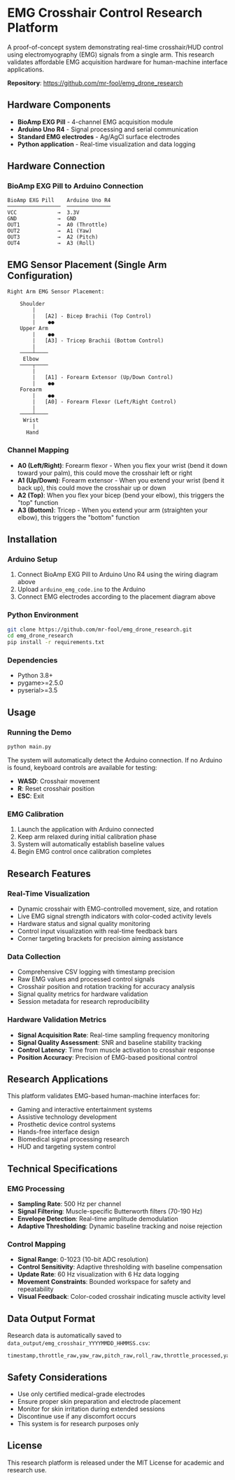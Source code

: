 # EMG Crosshair Control Research Platform

A proof-of-concept system demonstrating real-time crosshair/HUD control using electromyography (EMG) signals from a single arm. This research validates affordable EMG acquisition hardware for human-machine interface applications.

**Repository**: https://github.com/mr-fool/emg_drone_research

## Hardware Components

- **BioAmp EXG Pill** - 4-channel EMG acquisition module
- **Arduino Uno R4** - Signal processing and serial communication
- **Standard EMG electrodes** - Ag/AgCl surface electrodes
- **Python application** - Real-time visualization and data logging

## Hardware Connection

### BioAmp EXG Pill to Arduino Connection
```
BioAmp EXG Pill    Arduino Uno R4
─────────────────  ──────────────
VCC             →  3.3V
GND             →  GND
OUT1            →  A0 (Throttle)
OUT2            →  A1 (Yaw)
OUT3            →  A2 (Pitch) 
OUT4            →  A3 (Roll)
```

## EMG Sensor Placement (Single Arm Configuration)

```
Right Arm EMG Sensor Placement:
                                    
    Shoulder                        
        |                           
        |   [A2] - Bicep Brachii (Top Control)
        |    ●●                     
    Upper Arm                       
        |    ●●                     
        |   [A3] - Tricep Brachii (Bottom Control)
        |                           
    ────┴────                       
     Elbow                          
    ────┬────                       
        |                           
        |   [A1] - Forearm Extensor (Up/Down Control)
        |    ●●                     
    Forearm                         
        |    ●●                     
        |   [A0] - Forearm Flexor (Left/Right Control)
        |                           
    ────┴────                       
     Wrist                          
        |                           
      Hand                 
```

### Channel Mapping

- **A0 (Left/Right)**: Forearm flexor - When you flex your wrist (bend it down toward your palm), this could move the crosshair left or right
- **A1 (Up/Down)**: Forearm extensor - When you extend your wrist (bend it back up), this could move the crosshair up or down
- **A2 (Top)**: When you flex your bicep (bend your elbow), this triggers the "top" function
- **A3 (Bottom)**: Tricep - When you extend your arm (straighten your elbow), this triggers the "bottom" function

## Installation

### Arduino Setup
1. Connect BioAmp EXG Pill to Arduino Uno R4 using the wiring diagram above
2. Upload `arduino_emg_code.ino` to the Arduino
3. Connect EMG electrodes according to the placement diagram above

### Python Environment
```bash
git clone https://github.com/mr-fool/emg_drone_research.git
cd emg_drone_research
pip install -r requirements.txt
```

### Dependencies
- Python 3.8+
- pygame>=2.5.0
- pyserial>=3.5

## Usage

### Running the Demo
```bash
python main.py
```

The system will automatically detect the Arduino connection. If no Arduino is found, keyboard controls are available for testing:
- **WASD**: Crosshair movement
- **R**: Reset crosshair position
- **ESC**: Exit

### EMG Calibration
1. Launch the application with Arduino connected
2. Keep arm relaxed during initial calibration phase
3. System will automatically establish baseline values
4. Begin EMG control once calibration completes

## Research Features

### Real-Time Visualization
- Dynamic crosshair with EMG-controlled movement, size, and rotation
- Live EMG signal strength indicators with color-coded activity levels
- Hardware status and signal quality monitoring
- Control input visualization with real-time feedback bars
- Corner targeting brackets for precision aiming assistance

### Data Collection
- Comprehensive CSV logging with timestamp precision
- Raw EMG values and processed control signals
- Crosshair position and rotation tracking for accuracy analysis
- Signal quality metrics for hardware validation
- Session metadata for research reproducibility

### Hardware Validation Metrics
- **Signal Acquisition Rate**: Real-time sampling frequency monitoring
- **Signal Quality Assessment**: SNR and baseline stability tracking
- **Control Latency**: Time from muscle activation to crosshair response
- **Position Accuracy**: Precision of EMG-based positional control

## Research Applications

This platform validates EMG-based human-machine interfaces for:
- Gaming and interactive entertainment systems
- Assistive technology development
- Prosthetic device control systems
- Hands-free interface design
- Biomedical signal processing research
- HUD and targeting system control

## Technical Specifications

### EMG Processing
- **Sampling Rate**: 500 Hz per channel
- **Signal Filtering**: Muscle-specific Butterworth filters (70-190 Hz)
- **Envelope Detection**: Real-time amplitude demodulation
- **Adaptive Thresholding**: Dynamic baseline tracking and noise rejection

### Control Mapping
- **Signal Range**: 0-1023 (10-bit ADC resolution)
- **Control Sensitivity**: Adaptive thresholding with baseline compensation
- **Update Rate**: 60 Hz visualization with 6 Hz data logging
- **Movement Constraints**: Bounded workspace for safety and repeatability
- **Visual Feedback**: Color-coded crosshair indicating muscle activity level

## Data Output Format

Research data is automatically saved to `data_output/emg_crosshair_YYYYMMDD_HHMMSS.csv`:

```csv
timestamp,throttle_raw,yaw_raw,pitch_raw,roll_raw,throttle_processed,yaw_processed,pitch_processed,roll_processed,crosshair_x,crosshair_y,crosshair_rotation,signal_quality,acquisition_rate
```

## Safety Considerations

- Use only certified medical-grade electrodes
- Ensure proper skin preparation and electrode placement
- Monitor for skin irritation during extended sessions
- Discontinue use if any discomfort occurs
- This system is for research purposes only

## License

This research platform is released under the MIT License for academic and research use.